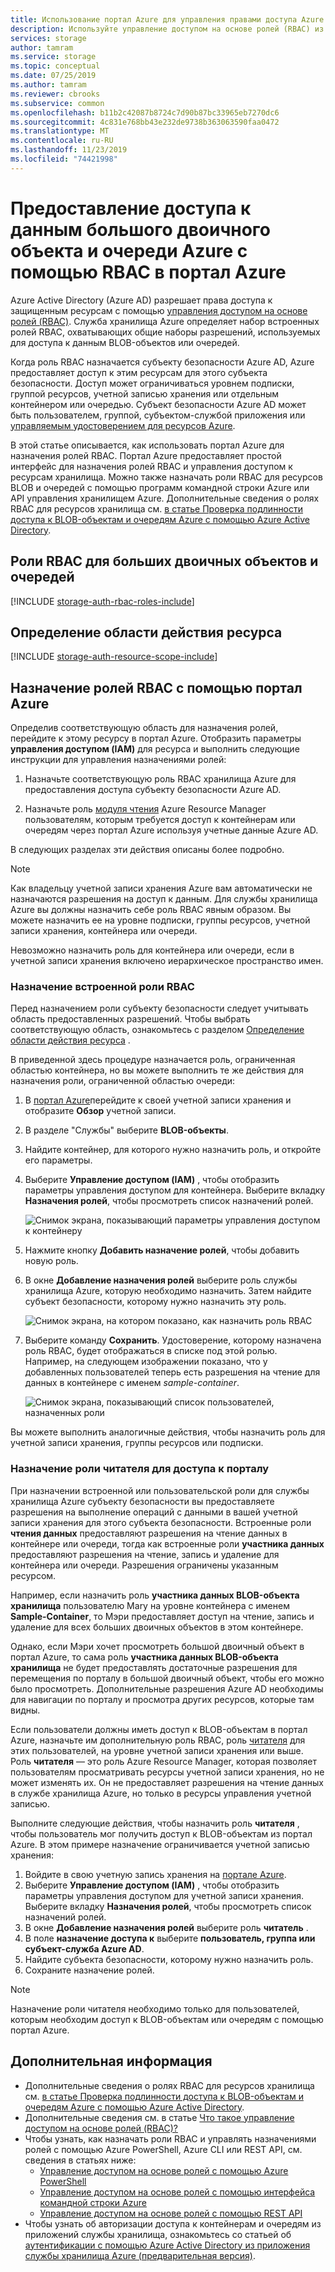 ```yaml
---
title: Использование портал Azure для управления правами доступа Azure AD к данным BLOB-объектов и очередей с помощью RBAC в службе хранилища Azure | Документация Майкрософт
description: Используйте управление доступом на основе ролей (RBAC) из портал Azure, чтобы назначить доступ к контейнерам и очередям субъектам безопасности. Служба хранилища Azure поддерживает встроенные и настраиваемые роли RBAC для проверки подлинности с помощью Azure AD.
services: storage
author: tamram
ms.service: storage
ms.topic: conceptual
ms.date: 07/25/2019
ms.author: tamram
ms.reviewer: cbrooks
ms.subservice: common
ms.openlocfilehash: b11b2c42087b8724c7d90b87bc33965eb7270dc6
ms.sourcegitcommit: 4c831e768bb43e232de9738b363063590faa0472
ms.translationtype: MT
ms.contentlocale: ru-RU
ms.lasthandoff: 11/23/2019
ms.locfileid: "74421998"
---
```

# <a name="grant-access-to-azure-blob-and-queue-data-with-rbac-in-the-azure-portal"></a>Предоставление доступа к данным большого двоичного объекта и очереди Azure с помощью RBAC в портал Azure

Azure Active Directory (Azure AD) разрешает права доступа к защищенным ресурсам с помощью [управления доступом на основе ролей (RBAC)](../../role-based-access-control/overview.md). Служба хранилища Azure определяет набор встроенных ролей RBAC, охватывающих общие наборы разрешений, используемых для доступа к данным BLOB-объектов или очередей. 

Когда роль RBAC назначается субъекту безопасности Azure AD, Azure предоставляет доступ к этим ресурсам для этого субъекта безопасности. Доступ может ограничиваться уровнем подписки, группой ресурсов, учетной записью хранения или отдельным контейнером или очередью. Субъект безопасности Azure AD может быть пользователем, группой, субъектом-службой приложения или [управляемым удостоверением для ресурсов Azure](../../active-directory/managed-identities-azure-resources/overview.md).

В этой статье описывается, как использовать портал Azure для назначения ролей RBAC. Портал Azure предоставляет простой интерфейс для назначения ролей RBAC и управления доступом к ресурсам хранилища. Можно также назначать роли RBAC для ресурсов BLOB и очередей с помощью программ командной строки Azure или API управления хранилищем Azure. Дополнительные сведения о ролях RBAC для ресурсов хранилища см. [в статье Проверка подлинности доступа к BLOB-объектам и очередям Azure с помощью Azure Active Directory](storage-auth-aad.md). 

## <a name="rbac-roles-for-blobs-and-queues"></a>Роли RBAC для больших двоичных объектов и очередей

[!INCLUDE [storage-auth-rbac-roles-include](../../../includes/storage-auth-rbac-roles-include.md)]

## <a name="determine-resource-scope"></a>Определение области действия ресурса 

[!INCLUDE [storage-auth-resource-scope-include](../../../includes/storage-auth-resource-scope-include.md)]

## <a name="assign-rbac-roles-using-the-azure-portal"></a>Назначение ролей RBAC с помощью портал Azure

Определив соответствующую область для назначения ролей, перейдите к этому ресурсу в портал Azure. Отобразить параметры **управления доступом (IAM)** для ресурса и выполнить следующие инструкции для управления назначениями ролей:

1. Назначьте соответствующую роль RBAC хранилища Azure для предоставления доступа субъекту безопасности Azure AD.

1. Назначьте роль [модуля чтения](../../role-based-access-control/built-in-roles.md#reader) Azure Resource Manager пользователям, которым требуется доступ к контейнерам или очередям через портал Azure используя учетные данные Azure AD. 

В следующих разделах эти действия описаны более подробно.

> [!NOTE]
> Как владельцу учетной записи хранения Azure вам автоматически не назначаются разрешения на доступ к данным. Для службы хранилища Azure вы должны назначить себе роль RBAC явным образом. Вы можете назначить ее на уровне подписки, группы ресурсов, учетной записи хранения, контейнера или очереди.
> 
> Невозможно назначить роль для контейнера или очереди, если в учетной записи хранения включено иерархическое пространство имен.

### <a name="assign-a-built-in-rbac-role"></a>Назначение встроенной роли RBAC

Перед назначением роли субъекту безопасности следует учитывать область предоставленных разрешений. Чтобы выбрать соответствующую область, ознакомьтесь с разделом [Определение области действия ресурса](#determine-resource-scope) .

В приведенной здесь процедуре назначается роль, ограниченная областью контейнера, но вы можете выполнить те же действия для назначения роли, ограниченной областью очереди: 

1. В [портал Azure](https://portal.azure.com)перейдите к своей учетной записи хранения и отобразите **Обзор** учетной записи.
1. В разделе "Службы" выберите **BLOB-объекты**. 
1. Найдите контейнер, для которого нужно назначить роль, и откройте его параметры. 
1. Выберите **Управление доступом (IAM)** , чтобы отобразить параметры управления доступом для контейнера. Выберите вкладку **Назначения ролей**, чтобы просмотреть список назначений ролей.

    ![Снимок экрана, показывающий параметры управления доступом к контейнеру](media/storage-auth-aad-rbac-portal/portal-access-control-for-storage.png)

1. Нажмите кнопку **Добавить назначение ролей**, чтобы добавить новую роль.
1. В окне **Добавление назначения ролей** выберите роль службы хранилища Azure, которую необходимо назначить. Затем найдите субъект безопасности, которому нужно назначить эту роль.

    ![Снимок экрана, на котором показано, как назначить роль RBAC](media/storage-auth-aad-rbac-portal/add-rbac-role.png)

1. Выберите команду **Сохранить**. Удостоверение, которому назначена роль RBAC, будет отображаться в списке под этой ролью. Например, на следующем изображении показано, что у добавленных пользователей теперь есть разрешения на чтение для данных в контейнере с именем *sample-container*.

    ![Снимок экрана, показывающий список пользователей, назначенных роли](media/storage-auth-aad-rbac-portal/container-scoped-role.png)

Вы можете выполнить аналогичные действия, чтобы назначить роль для учетной записи хранения, группы ресурсов или подписки.

### <a name="assign-the-reader-role-for-portal-access"></a>Назначение роли читателя для доступа к порталу

При назначении встроенной или пользовательской роли для службы хранилища Azure субъекту безопасности вы предоставляете разрешения на выполнение операций с данными в вашей учетной записи хранения для этого субъекта безопасности. Встроенные роли **чтения данных** предоставляют разрешения на чтение данных в контейнере или очереди, тогда как встроенные роли **участника данных** предоставляют разрешения на чтение, запись и удаление для контейнера или очереди. Разрешения ограничены указанным ресурсом.  

Например, если назначить роль **участника данных BLOB-объекта хранилища** пользователю Mary на уровне контейнера с именем **Sample-Container**, то Мэри предоставляет доступ на чтение, запись и удаление для всех больших двоичных объектов в этом контейнере.

Однако, если Мэри хочет просмотреть большой двоичный объект в портал Azure, то сама роль **участника данных BLOB-объекта хранилища** не будет предоставлять достаточные разрешения для перемещения по порталу в большой двоичный объект, чтобы его можно было просмотреть. Дополнительные разрешения Azure AD необходимы для навигации по порталу и просмотра других ресурсов, которые там видны.

Если пользователи должны иметь доступ к BLOB-объектам в портал Azure, назначьте им дополнительную роль RBAC, роль [читателя](../../role-based-access-control/built-in-roles.md#reader) для этих пользователей, на уровне учетной записи хранения или выше. Роль **читателя** — это роль Azure Resource Manager, которая позволяет пользователям просматривать ресурсы учетной записи хранения, но не может изменять их. Он не предоставляет разрешения на чтение данных в службе хранилища Azure, но только в ресурсы управления учетной записью.

Выполните следующие действия, чтобы назначить роль **читателя** , чтобы пользователь мог получить доступ к BLOB-объектам из портал Azure. В этом примере назначение ограничивается учетной записью хранения:

1. Войдите в свою учетную запись хранения на [портале Azure](https://portal.azure.com).
1. Выберите **Управление доступом (IAM)** , чтобы отобразить параметры управления доступом для учетной записи хранения. Выберите вкладку **Назначения ролей**, чтобы просмотреть список назначений ролей.
1. В окне **Добавление назначения ролей** выберите роль **читатель** . 
1. В поле **назначение доступа к** выберите **пользователь, группа или субъект-служба Azure AD**.
1. Найдите субъекта безопасности, которому нужно назначить роль.
1. Сохраните назначение ролей.

> [!NOTE]
> Назначение роли читателя необходимо только для пользователей, которым необходим доступ к BLOB-объектам или очередям с помощью портал Azure. 

## <a name="next-steps"></a>Дополнительная информация

- Дополнительные сведения о ролях RBAC для ресурсов хранилища см. [в статье Проверка подлинности доступа к BLOB-объектам и очередям Azure с помощью Azure Active Directory](storage-auth-aad.md). 
- Дополнительные сведения см. в статье [Что такое управление доступом на основе ролей (RBAC)?](../../role-based-access-control/overview.md)
- Чтобы узнать, как назначать роли RBAC и управлять назначениями ролей с помощью Azure PowerShell, Azure CLI или REST API, см. сведения в статьях ниже:
    - [Управление доступом на основе ролей с помощью Azure PowerShell](../../role-based-access-control/role-assignments-powershell.md)
    - [Управление доступом на основе ролей с помощью интерфейса командной строки Azure](../../role-based-access-control/role-assignments-cli.md)
    - [Управление доступом на основе ролей с помощью REST API](../../role-based-access-control/role-assignments-rest.md)
- Чтобы узнать об авторизации доступа к контейнерам и очередям из приложений службы хранилища, ознакомьтесь со статьей об [аутентификации с помощью Azure Active Directory из приложения службы хранилища Azure (предварительная версия)](storage-auth-aad-app.md).
